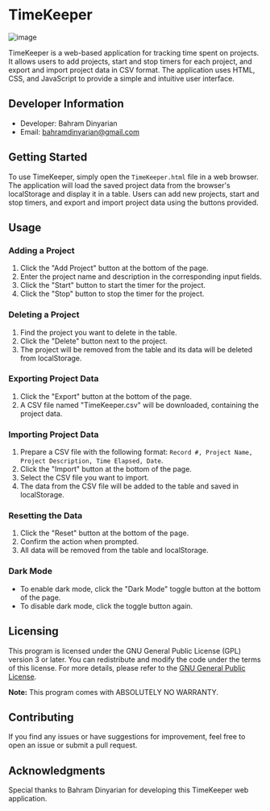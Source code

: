 # TimeKeeper
![image](https://github.com/bdinyarian/TimeKeeper/assets/21012337/09d08b33-9988-4721-81cb-8a5ebabfd9d3)

TimeKeeper is a web-based application for tracking time spent on projects. It allows users to add projects, start and stop timers for each project, and export and import project data in CSV format. The application uses HTML, CSS, and JavaScript to provide a simple and intuitive user interface.

## Developer Information

- Developer: Bahram Dinyarian
- Email: bahramdinyarian@gmail.com

## Getting Started

To use TimeKeeper, simply open the `TimeKeeper.html` file in a web browser. The application will load the saved project data from the browser's localStorage and display it in a table. Users can add new projects, start and stop timers, and export and import project data using the buttons provided.

## Usage

### Adding a Project

1. Click the "Add Project" button at the bottom of the page.
2. Enter the project name and description in the corresponding input fields.
3. Click the "Start" button to start the timer for the project.
4. Click the "Stop" button to stop the timer for the project.

### Deleting a Project

1. Find the project you want to delete in the table.
2. Click the "Delete" button next to the project.
3. The project will be removed from the table and its data will be deleted from localStorage.

### Exporting Project Data

1. Click the "Export" button at the bottom of the page.
2. A CSV file named "TimeKeeper.csv" will be downloaded, containing the project data.

### Importing Project Data

1. Prepare a CSV file with the following format: `Record #, Project Name, Project Description, Time Elapsed, Date`.
2. Click the "Import" button at the bottom of the page.
3. Select the CSV file you want to import.
4. The data from the CSV file will be added to the table and saved in localStorage.

### Resetting the Data

1. Click the "Reset" button at the bottom of the page.
2. Confirm the action when prompted.
3. All data will be removed from the table and localStorage.

### Dark Mode

- To enable dark mode, click the "Dark Mode" toggle button at the bottom of the page.
- To disable dark mode, click the toggle button again.

## Licensing

This program is licensed under the GNU General Public License (GPL) version 3 or later. You can redistribute and modify the code under the terms of this license. For more details, please refer to the [GNU General Public License](https://www.gnu.org/licenses/).

**Note:** This program comes with ABSOLUTELY NO WARRANTY.

## Contributing

If you find any issues or have suggestions for improvement, feel free to open an issue or submit a pull request.

## Acknowledgments

Special thanks to Bahram Dinyarian for developing this TimeKeeper web application.
